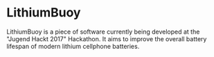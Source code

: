 # LithiumBuoy
LithiumBuoy is a piece of software currently being developed at the "Jugend Hackt 2017" Hackathon. It aims to improve the overall battery lifespan of modern lithium cellphone batteries.
